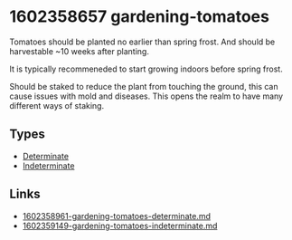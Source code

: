 # 1602358657 gardening-tomatoes

Tomatoes should be planted no earlier than spring frost. And should be harvestable ~10 weeks after planting.

It is typically recommeneded to start growing indoors before spring frost.


Should be staked to reduce the plant from touching the ground, this can cause issues with mold and diseases. This opens the realm to have many different ways of staking.


## Types
- [Determinate](1602358961-gardening-tomatoes-determinate.md)
- [Indeterminate](1602359149-gardening-tomatoes-indeterminate.md)


## Links
- [1602358961-gardening-tomatoes-determinate.md](1602358961-gardening-tomatoes-determinate.md)
- [1602359149-gardening-tomatoes-indeterminate.md](1602359149-gardening-tomatoes-indeterminate.md)
